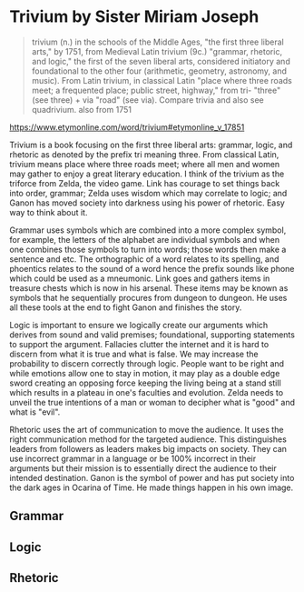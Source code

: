# Trivium by Sister Miriam Joseph

> trivium (n.)
in the schools of the Middle Ages, "the first three liberal arts," by 1751, from Medieval Latin trivium (9c.) "grammar, rhetoric, and logic," the first of the seven liberal arts, considered initiatory and foundational to the other four (arithmetic, geometry, astronomy, and music). From Latin trivium, in classical Latin "place where three roads meet; a frequented place; public street, highway," from tri- "three" (see three) + via "road" (see via). Compare trivia and also see quadrivium.
also from 1751

https://www.etymonline.com/word/trivium#etymonline_v_17851


Trivium is a book focusing on the first three liberal arts: grammar, logic, and rhetoric as denoted by the prefix tri meaning three. From classical Latin, trivium means place where three roads meet; where all men and women may gather to enjoy a great literary education. I think of the trivium as the triforce from Zelda, the video game. Link has courage to set things back into order, grammar; Zelda uses wisdom which may correlate to logic; and Ganon has moved society into darkness using his power of rhetoric. Easy way to think about it.

Grammar uses symbols which are combined into a more complex symbol, for example, the letters of the alphabet are individual symbols and when one combines those symbols to turn into words; those words then make a sentence and etc. The orthographic of a word relates to its spelling, and phoentics relates to the sound of a word hence the prefix sounds like phone which could be used as a mneumonic. Link goes and gathers items in treasure chests which is now in his arsenal. These items may be known as symbols that he sequentially procures from dungeon to dungeon. He uses all these tools at the end to fight Ganon and finishes the story.

Logic is important to ensure we logically create our arguments which derives from sound and valid premises; foundational, supporting statements to support the argument. Fallacies clutter the internet and it is hard to discern from what it is true and what is false. We may increase the probability to discern correctly through logic. People want to be right and while emotions allow one to stay in motion, it may play as a double edge sword creating an opposing force keeping the living being at a stand still which results in a plateau in one's faculties and evolution. Zelda needs to unveil the true intentions of a man or woman to decipher what is "good" and what is "evil".

Rhetoric uses the art of communication to move the audience. It uses the right communication method for the targeted audience. This distinguishes leaders from followers as leaders makes big impacts on society. They can use incorrect grammar in a language or be 100% incorrect in their arguments but their mission is to essentially direct the audience to their intended destination. Ganon is the symbol of power and has put society into the dark ages in Ocarina of Time. He made things happen in his own image.

## Grammar


## Logic


## Rhetoric